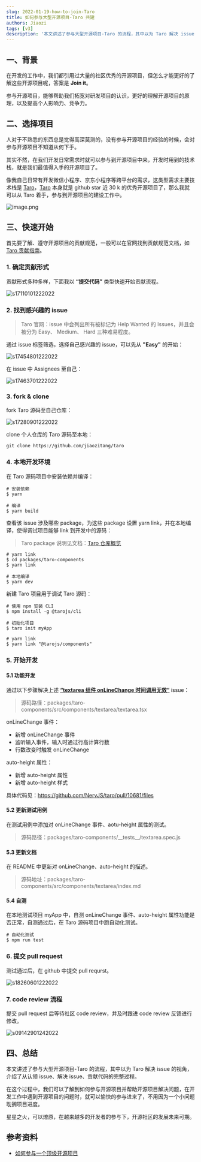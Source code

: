 ```yaml
---
slug: 2022-01-19-how-to-join-Taro
title: 如何参与大型开源项目-Taro 共建
authors: Jiaozi
tags: [v3]
description: '本文讲述了参与大型开源项目-Taro 的流程，其中以为 Taro 解决 issue 的视角，介绍了从认领 issue、解决 issue、贡献代码的完整过程。'
---
```


## 一、背景

在开发的工作中，我们都引用过大量的社区优秀的开源项目，但怎么才能更好的了解这些开源项目呢，答案是 **Join it**。

参与开源项目，能够帮助我们拓宽对研发项目的认识，更好的理解开源项目的原理，以及提高个人影响力、竞争力。

## 二、选择项目

人对于不熟悉的东西总是觉得高深莫测的，没有参与开源项目的经验的时候，会对参与开源项目不知道从何下手。

其实不然，在我们开发日常需求时就可以参与到开源项目中来，开发时用到的技术栈，就是我们最值得入手的开源项目了。

像我自己日常有开发微信小程序、京东小程序等跨平台的需求，这类型需求主要技术栈是 [Taro](https://github.com/NervJS/taro)，[Taro](https://github.com/NervJS/taro) 本身就是 github star 近 30 k 的优秀开源项目了，那么我就可以从 Taro 着手，参与到开源项目的建设工作中。

![image.png](https://p9-juejin.byteimg.com/tos-cn-i-k3u1fbpfcp/8a28ef429b4047ea838208d14143f1f5~tplv-k3u1fbpfcp-watermark.image?)

## 三、快速开始

首先要了解、遵守开源项目的贡献规范，一般可以在官网找到贡献规范文档，如 [Taro 贡献指南](/docs/CONTRIBUTING)。

### 1. 确定贡献形式

贡献形式多种多样，下面我以 **“提交代码”** 类型快速开始贡献流程。

![s17110101222022](https://p3-juejin.byteimg.com/tos-cn-i-k3u1fbpfcp/b01d363357f24181835ac08d43196231~tplv-k3u1fbpfcp-zoom-1.image)

### 2. 找到感兴趣的 issue

> Taro 官网：issue 中会列出所有被标记为 Help Wanted 的 Issues，并且会被分为 Easy、 Medium、 Hard 三种难易程度。

通过 issue 标签筛选，选择自己感兴趣的 issue，可以先从 **"Easy"** 的开始：

![s17454801222022](https://p3-juejin.byteimg.com/tos-cn-i-k3u1fbpfcp/70b054166ff542e7be25584fde5f6de8~tplv-k3u1fbpfcp-zoom-1.image)

在 issue 中 Assignees 至自己：

![s17463701222022](https://p3-juejin.byteimg.com/tos-cn-i-k3u1fbpfcp/0f1b088680d34783ac2712106b77cf4e~tplv-k3u1fbpfcp-zoom-1.image)

### 3. fork & clone

fork Taro 源码至自己仓库：

![s17280901222022](https://p3-juejin.byteimg.com/tos-cn-i-k3u1fbpfcp/7d23dd5050964d1ea3aa0b2f75c1d0c9~tplv-k3u1fbpfcp-zoom-1.image)

clone 个人仓库的 Taro 源码至本地：

```
git clone https://github.com/jiaozitang/taro
```

### 4. 本地开发环境

在 Taro 源码项目中安装依赖并编译：

```
# 安装依赖
$ yarn

# 编译
$ yarn build
```

查看该 issue 涉及哪些 package，为这些 package 设置 yarn link，并在本地编译，使得调试项目能够 link 到开发中的源码：

> Taro package 说明见文档：[Taro 仓库概览](/docs/codebase-overview)

```
# yarn link
$ cd packages/taro-components
$ yarn link

# 本地编译
$ yarn dev
```

新建 Taro 项目用于调试 Taro 源码：

```
# 使用 npm 安装 CLI
$ npm install -g @tarojs/cli

# 初始化项目
$ taro init myApp

# yarn link
$ yarn link "@tarojs/components"
```

### 5. 开始开发

#### 5.1 功能开发

通过以下步骤解决上述 **[“textarea 组件 onLineChange 时间调用无效”](https://github.com/NervJS/taro/issues/8003)** issue：

> 源码路径：packages/taro-components/src/components/textarea/textarea.tsx

onLineChange 事件：

- 新增 onLineChange 事件
- 监听输入事件，输入时通过行高计算行数
- 行数改变时触发 onLineChange

auto-height 属性：

- 新增 auto-height 属性
- 新增 auto-height 样式

具体代码见：https://github.com/NervJS/taro/pull/10681/files

#### 5.2 更新测试用例

在测试用例中添加对 onLineChange 事件、aotu-height 属性的测试。

> 源码路径：packages/taro-components/\_\_tests\_\_/textarea.spec.js

#### 5.3 更新文档

在 README 中更新对 onLineChange、auto-height 的描述。

> 源码地址：packages/taro-components/src/components/textarea/index.md

#### 5.4 自测

在本地测试项目 myApp 中，自测 onLineChange 事件、auto-height 属性功能是否正常，自测通过后，在 Taro 源码项目中跑自动化测试。

```
# 自动化测试
$ npm run test
```

### 6. 提交 pull request

测试通过后，在 github 中提交 pull requrst。

![s18260601222022](https://p3-juejin.byteimg.com/tos-cn-i-k3u1fbpfcp/711361ce7a3b4e8bb21920c717693e6e~tplv-k3u1fbpfcp-zoom-1.image)

### 7. code review 流程

提交 pull request 后等待社区 code review，并及时跟进 code review 反馈进行修改。

![s09142901242022](https://p3-juejin.byteimg.com/tos-cn-i-k3u1fbpfcp/3ddab0a662824ad78e63b9ee2232d7c3~tplv-k3u1fbpfcp-zoom-1.image)

## 四、总结

本文讲述了参与大型开源项目-Taro 的流程，其中以为 Taro 解决 issue 的视角，介绍了从认领 issue、解决 issue、贡献代码的完整过程。

在这个过程中，我们可以了解到如何参与开源项目并帮助开源项目解决问题，在开发工作中遇到开源项目的问题时，就可以愉快的参与进来了，不用因为一个小问题耽搁项目进度。

星星之火，可以燎原，在越来越多的开发者的参与下，开源社区的发展未来可期。

## 参考资料

- [如何参与一个顶级开源项目](https://juejin.cn/post/6844903918749614087)
